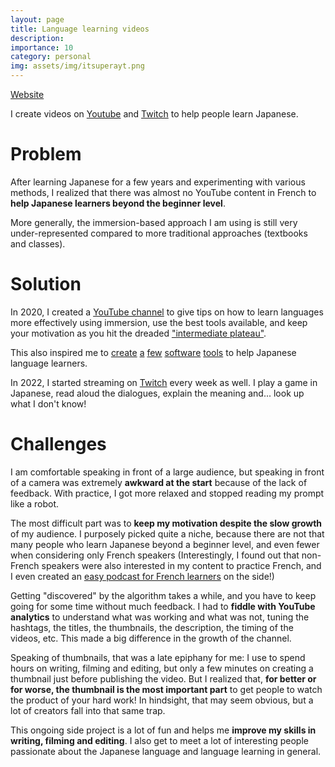 ```yaml
---
layout: page
title: Language learning videos
description: 
importance: 10
category: personal
img: assets/img/itsuperayt.png
---
```


[Website](https://itsupera.co/)

I create videos on [Youtube](https://www.youtube.com/channel/UC_CxcQbEicRSsQ3eL1_m2zQ) and [Twitch](https://www.twitch.tv/itsupera7) to help people learn Japanese.

# Problem

After learning Japanese for a few years and experimenting with various methods, I realized that there was almost no YouTube content in French to **help Japanese learners beyond the beginner level**.

More generally, the immersion-based approach I am using is still very under-represented compared to more traditional approaches (textbooks and classes).

# Solution

In 2020, I created a [YouTube channel](https://www.youtube.com/channel/UC_CxcQbEicRSsQ3eL1_m2zQ) to give tips on how to learn languages more effectively using immersion, use the best tools available, and keep your motivation as you hit the dreaded ["intermediate plateau"](https://selfstudyenglish.com.tw/2020/12/30/what-is-the-intermediate-plateau-and-how-to-overcome-it/).

This also inspired me to [create](/projects/furiganalyse) [a](/projects/onsei) [few](https://github.com/didmar/kanjigame-elm) [software](https://github.com/itsupera/waadoru) [tools](https://github.com/itsupera/youtube_time_tracking) to help Japanese language learners.

In 2022, I started streaming on [Twitch](https://www.twitch.tv/itsupera7) every week as well. I play a game in Japanese, read aloud the dialogues, explain the meaning and... look up what I don't know!

# Challenges

I am comfortable speaking in front of a large audience, but speaking in front of a camera was extremely **awkward at the start** because of the lack of feedback. With practice, I got more relaxed and stopped reading my prompt like a robot.

The most difficult part was to **keep my motivation despite the slow growth** of my audience. I purposely picked quite a niche, because there are not that many people who learn Japanese beyond a beginner level, and even fewer when considering only French speakers (Interestingly, I found out that non-French speakers were also interested in my content to practice French, and I even created an [easy podcast for French learners](https://www.youtube.com/channel/UCyylq0qHm_xpD4fBBKjZftQ) on the side!)

Getting "discovered" by the algorithm takes a while, and you have to keep going for some time without much feedback.
I had to **fiddle with YouTube analytics** to understand what was working and what was not, tuning the hashtags, the titles, the thumbnails, the description, the timing of the videos, etc. This made a big difference in the growth of the channel.

Speaking of thumbnails, that was a late epiphany for me: I use to spend hours on writing, filming and editing, but only a few minutes on creating a thumbnail just before publishing the video. But I realized that, **for better or for worse, the thumbnail is the most important part** to get people to watch the product of your hard work!
In hindsight, that may seem obvious, but a lot of creators fall into that same trap.

This ongoing side project is a lot of fun and helps me **improve my skills in writing, filming and editing**. I also get to meet a lot of interesting people passionate about the Japanese language and language learning in general.
